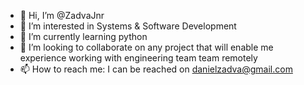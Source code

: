 - 👋 Hi, I’m @ZadvaJnr
- 👀 I’m interested in Systems & Software Development
- 🌱 I’m currently learning python
- 💞️ I’m looking to collaborate on any project that will enable me experience working with engineering team team remotely
- 📫 How to reach me: I can be reached on danielzadva@gmail.com

<!---
ZadvaJnr/ZadvaJnr is a ✨ special ✨ repository because its `README.md` (this file) appears on your GitHub profile.
You can click the Preview link to take a look at your changes.
--->
